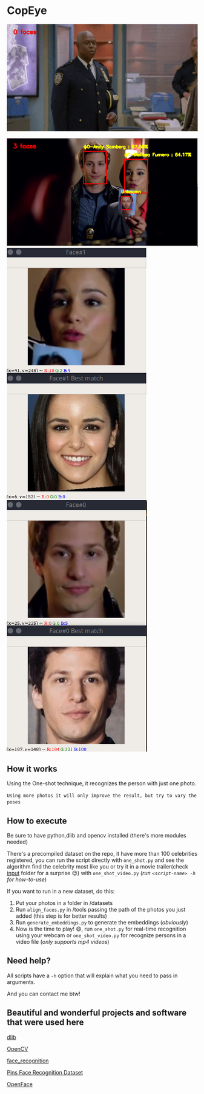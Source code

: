 # CopEye

![alt](https://github.com/iaglourenco/CopEye/blob/develop/examples/videogif.gif?raw=true)

![alt](https://github.com/iaglourenco/CopEye/blob/develop/examples/recog.png?raw=true)
![alt](https://github.com/iaglourenco/CopEye/blob/develop/examples/compare1.png?raw=true)
![alt](https://github.com/iaglourenco/CopEye/blob/develop/examples/compare2.png?raw=true)

## How it works

Using the One-shot technique, it recognizes the person with just one photo.

```Using more photos it will only improve the result, but try to vary the poses```

## How to execute

Be sure to have python,dlib and opencv installed (there's more modules needed)

There's a precompiled dataset on the repo, it have more than 100 celebrities registered, you can run the script directly with `one_shot.py` and see the algorithm find the celebrity most like you or try it in a movie trailer(check [input](https://github.com/iaglourenco/CopEye/tree/master/input) folder for a surprise :wink:) with `one_shot_video.py` (*run `<script-name> -h` for how-to-use*)

If you want to run in a new dataset, do this:

1. Put your photos in a folder in /datasets
2. Run `align_faces.py` in /tools passing the path of the photos you just added (this step is for better results)
3. Run `generate_embeddings.py` to generate the embeddings (*obviously*)
4. Now is the time to play! :smile:, run `one_shot.py` for real-time recognition using your webcam or `one_shot_video.py` for recognize persons in a video file (*only supports mp4 videos*)

## Need help?
All scripts have a `-h` option that will explain what you need to pass in arguments.

And you can contact me btw!

## Beautiful and wonderful projects and software that were used here  

[dlib](http://dlib.net/)

[OpenCV](https://opencv.org/)

[face_recognition](https://github.com/ageitgey/face_recognition)

[Pins Face Recognition Dataset](https://www.kaggle.com/hereisburak/pins-face-recognition/data)

[OpenFace](https://cmusatyalab.github.io/openface/)